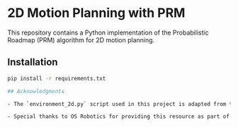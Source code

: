 # 2D Motion Planning with PRM

This repository contains a Python implementation of the Probabilistic Roadmap (PRM) algorithm for 2D motion planning.

## Installation

```bash
pip install -r requirements.txt

## Acknowledgments

- The `environment_2d.py` script used in this project is adapted from the OS Robotics repository. The original version can be found [here](https://github.com/crigroup/osr_course_pkgs/blob/master/osr_examples/scripts/environment_2d.py).

- Special thanks to OS Robotics for providing this resource as part of their open-source offerings.
